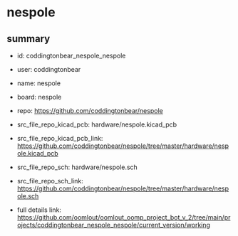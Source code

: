 # nespole
 
## summary 
* id: coddingtonbear_nespole_nespole
* user: coddingtonbear
* name: nespole
* board: nespole
* repo: https://github.com/coddingtonbear/nespole
* src_file_repo_kicad_pcb: hardware/nespole.kicad_pcb
* src_file_repo_kicad_pcb_link: https://github.com/coddingtonbear/nespole/tree/master/hardware/nespole.kicad_pcb


* src_file_repo_sch: hardware/nespole.sch
* src_file_repo_sch_link: https://github.com/coddingtonbear/nespole/tree/master/hardware/nespole.sch
* full details link: https://github.com/oomlout/oomlout_oomp_project_bot_v_2/tree/main/projects/coddingtonbear_nespole_nespole/current_version/working  






